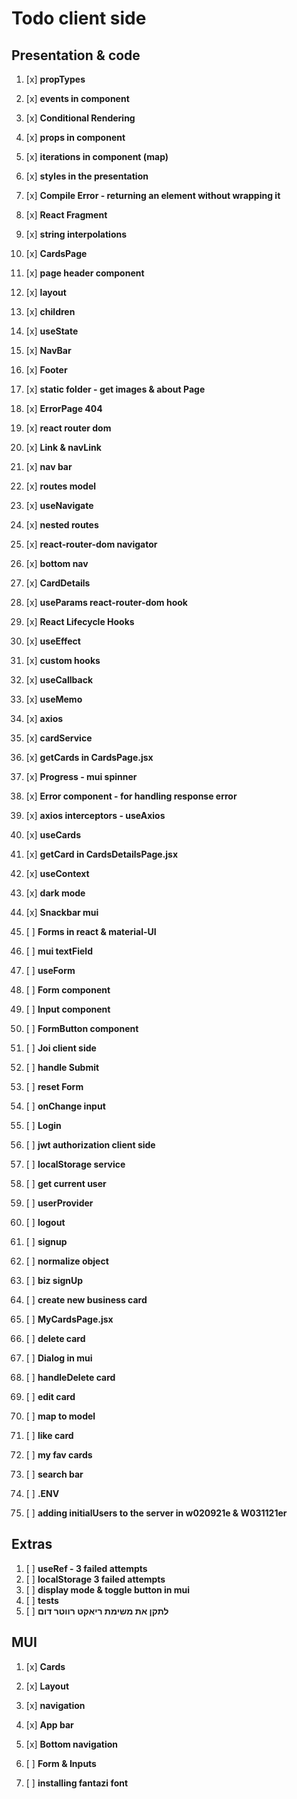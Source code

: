 # Todo client side

## Presentation & code

1.  [x] **propTypes**
2.  [x] **events in component**
3.  [x] **Conditional Rendering**
4.  [x] **props in component**
5.  [x] **iterations in component (map)**
6.  [x] **styles in the presentation**
7.  [x] **Compile Error - returning an element without wrapping it**
8.  [x] **React Fragment**
9.  [x] **string interpolations**

10. [x] **CardsPage**
11. [x] **page header component**
12. [x] **layout**
13. [x] **children**
14. [x] **useState**
15. [x] **NavBar**
16. [x] **Footer**

17. [x] **static folder - get images & about Page**
18. [x] **ErrorPage 404**
19. [x] **react router dom**
20. [x] **Link & navLink**
21. [x] **nav bar**
22. [x] **routes model**
23. [x] **useNavigate**
24. [x] **nested routes**

25. [x] **react-router-dom navigator**
26. [x] **bottom nav**
27. [x] **CardDetails**
28. [x] **useParams react-router-dom hook**

29. [x] **React Lifecycle Hooks**
30. [x] **useEffect**

31. [x] **custom hooks**
32. [x] **useCallback**
33. [x] **useMemo**

34. [x] **axios**
35. [x] **cardService**
36. [x] **getCards in CardsPage.jsx**
37. [x] **Progress - mui spinner**
38. [x] **Error component - for handling response error**
39. [x] **axios interceptors - useAxios**
40. [x] **useCards**
41. [x] **getCard in CardsDetailsPage.jsx**

42. [x] **useContext**
43. [x] **dark mode**
44. [x] **Snackbar mui**

45. [ ] **Forms in react & material-UI**
46. [ ] **mui textField**
47. [ ] **useForm**
48. [ ] **Form component**
49. [ ] **Input component**
50. [ ] **FormButton component**
51. [ ] **Joi client side**
52. [ ] **handle Submit**
53. [ ] **reset Form**
54. [ ] **onChange input**
55. [ ] **Login**
56. [ ] **jwt authorization client side**
57. [ ] **localStorage service**
58. [ ] **get current user**
59. [ ] **userProvider**
60. [ ] **logout**

61. [ ] **signup**
62. [ ] **normalize object**
63. [ ] **biz signUp**

64. [ ] **create new business card**
65. [ ] **MyCardsPage.jsx**

66. [ ] **delete card**
67. [ ] **Dialog in mui**
68. [ ] **handleDelete card**

69. [ ] **edit card**
70. [ ] **map to model**

71. [ ] **like card**
72. [ ] **my fav cards**

73. [ ] **search bar**
74. [ ] **.ENV**
75. [ ] **adding initialUsers to the server in w020921e & W031121er**

## Extras

1.  [ ] **useRef - 3 failed attempts**
2.  [ ] **localStorage 3 failed attempts**
3.  [ ] **display mode & toggle button in mui**
4.  [ ] **tests**
5.  [ ] **לתקן את משימת ריאקט רווטר דום**

## MUI

1.  [x] **Cards**
2.  [x] **Layout**
3.  [x] **navigation**
4.  [x] **App bar**
5.  [x] **Bottom navigation**
6.  [ ] **Form & Inputs**

7.  [ ] **installing fantazi font**
